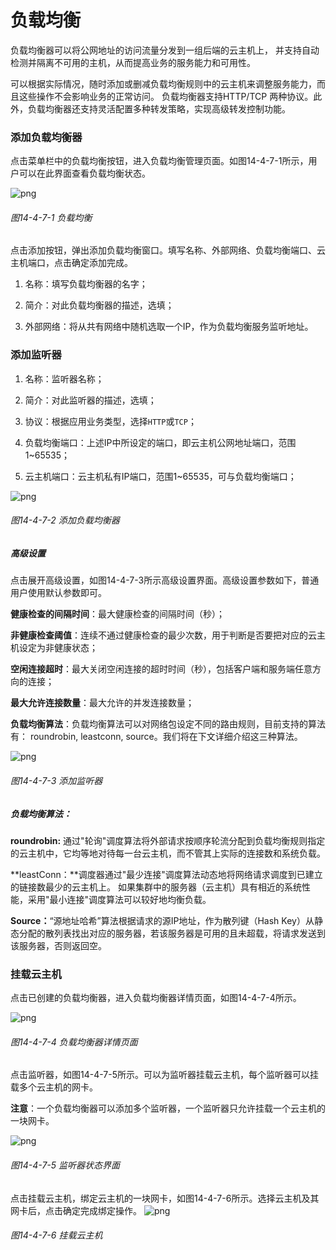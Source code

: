 # 负载均衡

负载均衡器可以将公网地址的访问流量分发到一组后端的云主机上， 并支持自动检测并隔离不可用的主机，从而提高业务的服务能力和可用性。 

可以根据实际情况，随时添加或删减负载均衡规则中的云主机来调整服务能力，而且这些操作不会影响业务的正常访问。 负载均衡器支持HTTP/TCP 两种协议。此外，负载均衡器还支持灵活配置多种转发策略，实现高级转发控制功能。

### 添加负载均衡器

点击菜单栏中的负载均衡按钮，进入负载均衡管理页面。如图14-4-7-1所示，用户可以在此界面查看负载均衡状态。

![png](../images/14-4-7-1.png "图14-4-7-1 负载均衡")
###### 图14-4-7-1  负载均衡

点击添加按钮，弹出添加负载均衡窗口。填写名称、外部网络、负载均衡端口、云主机端口，点击确定添加完成。

1. 名称：填写负载均衡器的名字；

2. 简介：对此负载均衡器的描述，选填；

3. 外部网络：将从共有网络中随机选取一个IP，作为负载均衡服务监听地址。

### 添加监听器

1. 名称：监听器名称；

2. 简介：对此监听器的描述，选填；

3. 协议：根据应用业务类型，选择`HTTP`或`TCP`；

4. 负载均衡端口：上述IP中所设定的端口，即云主机公网地址端口，范围1~65535；

5. 云主机端口：云主机私有IP端口，范围1~65535，可与负载均衡端口；

![png](../images/14-4-7-2.png "图14-4-7-2 添加负载均衡器")
###### 图14-4-7-2  添加负载均衡器




##### 高级设置

点击展开高级设置，如图14-4-7-3所示高级设置界面。高级设置参数如下，普通用户使用默认参数即可。


**健康检查的间隔时间**：最大健康检查的间隔时间（秒）；

**非健康检查阈值**：连续不通过健康检查的最少次数，用于判断是否要把对应的云主机设定为非健康状态；

**空闲连接超时**：最大关闭空闲连接的超时时间（秒），包括客户端和服务端任意方向的连接；

**最大允许连接数量**：最大允许的并发连接数量；

**负载均衡算法**：负载均衡算法可以对网络包设定不同的路由规则，目前支持的算法有： roundrobin, leastconn, source。我们将在下文详细介绍这三种算法。

![png](../images/14-4-7-3.png "图14-4-7-3 添加监听器")
###### 图14-4-7-3  添加监听器

##### 负载均衡算法：

**roundrobin:** 通过"轮询"调度算法将外部请求按顺序轮流分配到负载均衡规则指定的云主机中，它均等地对待每一台云主机，而不管其上实际的连接数和系统负载。

**leastConn：**调度器通过"最少连接"调度算法动态地将网络请求调度到已建立的链接数最少的云主机上。 如果集群中的服务器（云主机）具有相近的系统性能，采用"最小连接"调度算法可以较好地均衡负载。

**Source：**“源地址哈希”算法根据请求的源IP地址，作为散列键（Hash Key）从静态分配的散列表找出对应的服务器，若该服务器是可用的且未超载，将请求发送到该服务器，否则返回空。

### 挂载云主机
点击已创建的负载均衡器，进入负载均衡器详情页面，如图14-4-7-4所示。

![png](../images/14-4-7-4.png "图14-4-7-4 负载均衡器详情页面")
###### 图14-4-7-4  负载均衡器详情页面

点击监听器，如图14-4-7-5所示。可以为监听器挂载云主机，每个监听器可以挂载多个云主机的网卡。

**注意**：一个负载均衡器可以添加多个监听器，一个监听器只允许挂载一个云主机的一块网卡。

![png](../images/14-4-7-5.png "图14-4-7-5 监听器状态界面")
###### 图14-4-7-5  监听器状态界面

点击挂载云主机，绑定云主机的一块网卡，如图14-4-7-6所示。选择云主机及其网卡后，点击确定完成绑定操作。
![png](../images/14-4-7-6.png "图14-4-7-6 挂载云主机")
###### 图14-4-7-6  挂载云主机




